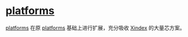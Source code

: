 ﻿# [platforms](https://docs.os-q.com/platforms)

[platforms](https://github.com/OS-Q/platforms) 在原 [platforms](https://docs.platformio.org/en/latest/platforms) 基础上进行扩展，充分吸收 [Xindex](https://github.com/SoCXin) 的大量芯方案。
